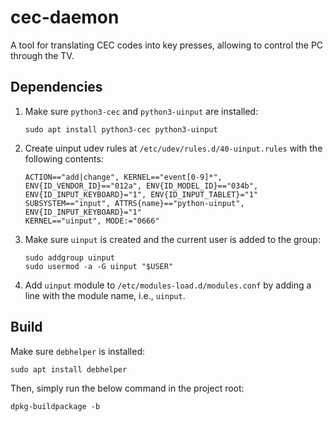# cec-daemon

A tool for translating CEC codes into key presses, allowing to control the PC through the TV.

## Dependencies

1. Make sure `python3-cec` and `python3-uinput` are installed:
   ```shell
   sudo apt install python3-cec python3-uinput
   ```

2. Create uinput udev rules at `/etc/udev/rules.d/40-uinput.rules` with the following contents:
   ```
   ACTION=="add|change", KERNEL=="event[0-9]*", ENV{ID_VENDOR_ID}=="012a", ENV{ID_MODEL_ID}=="034b", ENV{ID_INPUT_KEYBOARD}="1", ENV{ID_INPUT_TABLET}="1"
   SUBSYSTEM=="input", ATTRS{name}=="python-uinput", ENV{ID_INPUT_KEYBOARD}="1"
   KERNEL=="uinput", MODE:="0666"
   ```

3. Make sure `uinput` is created and the current user is added to the group:
   ```shell
   sudo addgroup uinput
   sudo usermod -a -G uinput "$USER"
   ```

4. Add `uinput` module to `/etc/modules-load.d/modules.conf` by adding a line with the module name, i.e., `uinput`.

## Build

Make sure `debhelper` is installed:

```shell
sudo apt install debhelper
```

Then, simply run the below command in the project root:

```shell
dpkg-buildpackage -b
```